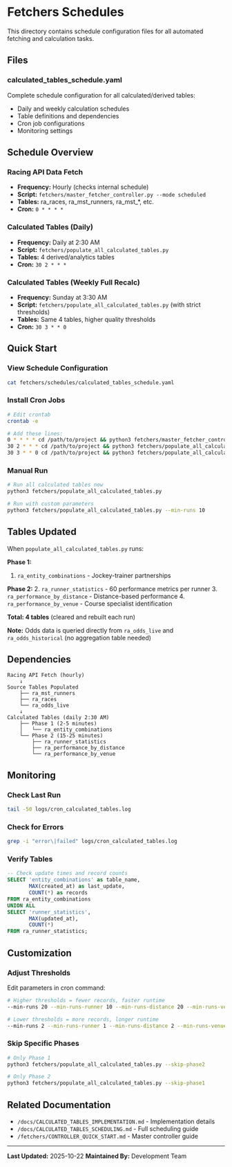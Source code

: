 # Fetchers Schedules

This directory contains schedule configuration files for all automated fetching and calculation tasks.

## Files

### calculated_tables_schedule.yaml
Complete schedule configuration for all calculated/derived tables:
- Daily and weekly calculation schedules
- Table definitions and dependencies
- Cron job configurations
- Monitoring settings

## Schedule Overview

### Racing API Data Fetch
- **Frequency:** Hourly (checks internal schedule)
- **Script:** `fetchers/master_fetcher_controller.py --mode scheduled`
- **Tables:** ra_races, ra_mst_runners, ra_mst_*, etc.
- **Cron:** `0 * * * *`

### Calculated Tables (Daily)
- **Frequency:** Daily at 2:30 AM
- **Script:** `fetchers/populate_all_calculated_tables.py`
- **Tables:** 4 derived/analytics tables
- **Cron:** `30 2 * * *`

### Calculated Tables (Weekly Full Recalc)
- **Frequency:** Sunday at 3:30 AM
- **Script:** `fetchers/populate_all_calculated_tables.py` (with strict thresholds)
- **Tables:** Same 4 tables, higher quality thresholds
- **Cron:** `30 3 * * 0`

## Quick Start

### View Schedule Configuration
```bash
cat fetchers/schedules/calculated_tables_schedule.yaml
```

### Install Cron Jobs
```bash
# Edit crontab
crontab -e

# Add these lines:
0 * * * * cd /path/to/project && python3 fetchers/master_fetcher_controller.py --mode scheduled >> logs/cron_scheduled.log 2>&1
30 2 * * * cd /path/to/project && python3 fetchers/populate_all_calculated_tables.py >> logs/cron_calculated_tables.log 2>&1
30 3 * * 0 cd /path/to/project && python3 fetchers/populate_all_calculated_tables.py --min-runs 10 --min-runs-runner 5 --min-runs-distance 10 --min-runs-venue 10 >> logs/cron_calculated_weekly.log 2>&1
```

### Manual Run
```bash
# Run all calculated tables now
python3 fetchers/populate_all_calculated_tables.py

# Run with custom parameters
python3 fetchers/populate_all_calculated_tables.py --min-runs 10
```

## Tables Updated

When `populate_all_calculated_tables.py` runs:

**Phase 1:**
1. `ra_entity_combinations` - Jockey-trainer partnerships

**Phase 2:**
2. `ra_runner_statistics` - 60 performance metrics per runner
3. `ra_performance_by_distance` - Distance-based performance
4. `ra_performance_by_venue` - Course specialist identification

**Total: 4 tables** (cleared and rebuilt each run)

**Note:** Odds data is queried directly from `ra_odds_live` and `ra_odds_historical` (no aggregation table needed)

## Dependencies

```
Racing API Fetch (hourly)
    ↓
Source Tables Populated
    ├── ra_mst_runners
    ├── ra_races
    └── ra_odds_live
    ↓
Calculated Tables (daily 2:30 AM)
    ├── Phase 1 (2-5 minutes)
    │   └── ra_entity_combinations
    └── Phase 2 (15-25 minutes)
        ├── ra_runner_statistics
        ├── ra_performance_by_distance
        └── ra_performance_by_venue
```

## Monitoring

### Check Last Run
```bash
tail -50 logs/cron_calculated_tables.log
```

### Check for Errors
```bash
grep -i "error\|failed" logs/cron_calculated_tables.log
```

### Verify Tables
```sql
-- Check update times and record counts
SELECT 'entity_combinations' as table_name,
       MAX(created_at) as last_update,
       COUNT(*) as records
FROM ra_entity_combinations
UNION ALL
SELECT 'runner_statistics',
       MAX(updated_at),
       COUNT(*)
FROM ra_runner_statistics;
```

## Customization

### Adjust Thresholds

Edit parameters in cron command:
```bash
# Higher thresholds = fewer records, faster runtime
--min-runs 20 --min-runs-runner 10 --min-runs-distance 20 --min-runs-venue 20

# Lower thresholds = more records, longer runtime
--min-runs 2 --min-runs-runner 1 --min-runs-distance 2 --min-runs-venue 2
```

### Skip Specific Phases
```bash
# Only Phase 1
python3 fetchers/populate_all_calculated_tables.py --skip-phase2

# Only Phase 2
python3 fetchers/populate_all_calculated_tables.py --skip-phase1
```

## Related Documentation

- `/docs/CALCULATED_TABLES_IMPLEMENTATION.md` - Implementation details
- `/docs/CALCULATED_TABLES_SCHEDULING.md` - Full scheduling guide
- `/fetchers/CONTROLLER_QUICK_START.md` - Master controller guide

---

**Last Updated:** 2025-10-22
**Maintained By:** Development Team
